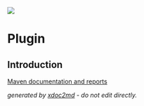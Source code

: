 ![](http://dev.lutece.paris.fr/jenkins/buildStatus/icon?job=seo-plugin-urlrewriteradmin-deploy)
# Plugin

## Introduction


[Maven documentation and reports](http://dev.lutece.paris.fr/plugins/plugin-urlrewriteradmin/)



 *generated by [xdoc2md](https://github.com/lutece-platform/tools-maven-xdoc2md-plugin) - do not edit directly.*